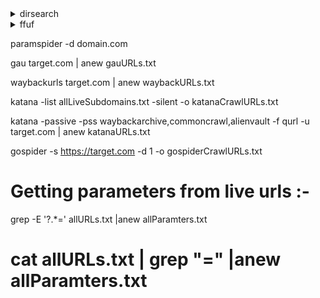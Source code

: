 
<details>
  <summary>dirsearch</summary>

    dirsearch -w /mnt/CyberSecurity/My-Cool-WordList-For-Fuzz-and-Bugs/wordlists/params.txt --full-url --random-agent -x 404,400 -e php,html,js,json,ini -u https://target.com/ |anew dirsearchURLs.txt
    dirsearch -e php,asp,aspx,jsp,py,txt,conf,config,bak,backup,swp,old,db,sql,asp,aspx,asp~,py~,rb,rb~,php~,bak,bkp,cache,cgi,conf,csv,html,inc,jar,js,json,jsp~,lock,log,rar,old,sql.gz,sql.zip,sql.tar.gz,sql~,swp~,tar,tar.bz2,tar.gz,txt,wadl,zip -i 200 --full-url --deep-recursive -w /mnt/CyberSecurity/My-Cool-WordList-For-Fuzz-and-Bugs/wordlists/params.txt --exclude-subdirs .well-known/,wp-includes/,wp-json/,faq/,Company/,Blog/,Careers/,Contact/,About/,IMAGE/,Images/,Logos/,Videos/,feed/,resources/,banner/,assets/,css/,fonts/,img/,images/,js/,media/,static/,templates/,uploads/,vendor/ --exclude-sizes 0B --skip-on-status 429 --random-agent -u https://target.com/ |anew dirsearchURLs2.txt
    dirsearch -u https://domain.com/ -e 'conf,config,bak,backup,smp,old,db,sql,asp,aspx,py,radl,zip,xml,swp,x~,asp~,py~,rb~,php~,bkp,jsp~,rar,gz,sql~,swp~,wdl,env,ini' --full-url -delay=10 --timeout=30 -p 127.0.0.1:8080 --random-agent -t 100 -w ~/SecLists/Discovery/Web-Content/combined_words.txt -o hiddenFiles.txt # turn on burpsuite to crawl  
</details>

<details>
  <summary>ffuf</summary>

    ffuf -w /usr/share/wordlists/custom.txt -t 75 -ac -mc 200,405,401,415,302,301 -u http://assets.engage.tesla.com/FUZZ |anew ffufURLs.txt
    ffuf -u https://www.example.com/FUZZ -w wordlist/Seclists/Discovery/Web-content/raft-medium-files.txt -mc 200,302,301 -t 1000 |anew ffufURLs2.txt
</details>

paramspider -d domain.com

gau target.com | anew gauURLs.txt

waybackurls target.com | anew waybackURLs.txt

katana -list allLiveSubdomains.txt -silent -o katanaCrawlURLs.txt

katana -passive -pss waybackarchive,commoncrawl,alienvault -f qurl -u target.com | anew katanaURLs.txt

gospider -s https://target.com -d 1 -o gospiderCrawlURLs.txt


# Getting parameters from live urls :-
grep -E '\?.*=' allURLs.txt |anew allParamters.txt
# cat allURLs.txt | grep "=" |anew allParamters.txt



